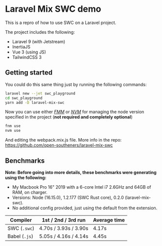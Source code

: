 # Laravel Mix SWC demo

This is a repro of how to use SWC on a Laravel project.

The project includes the following:

- Laravel 9 (with Jetstream)
- InertiaJS
- Vue 3 (using JS)
- TailwindCSS 3

## Getting started

You could do this same thing just by running the following commands:

```sh
laravel new --jet swc_playground
cd swc_playground
yarn add -D laravel-mix-swc
```

Now you can use either [_FMM_](https://github.com/Schniz/fnm) or [_NVM_](https://github.com/nvm-sh/nvm) for managing the node version specified in the project (**not required and completely optional**)

```sh
fnm use
nvm use
```

And editing the webpack.mix.js file. More info in the repo: https://github.com/open-southeners/laravel-mix-swc

## Benchmarks

**Note: Before going into more details, these benchmarks were generating using the following:**

- My Macbook Pro 16" 2019 with a 6-core Intel i7 2.6GHz and 64GB of RAM, on charger.
- Versions: Node (16.15.0), 1.2.177 (SWC Rust core), 0.2.0 (laravel-mix-swc).
- No additional config provided, just using the default from the extension.

| Compiler         | 1st / 2nd / 3rd run      | Average time |
| ---------------- | ------------------------ | ------------ |
| SWC (`.swc`)     | 4.70s / 3.93s / 3.90s    | 4.17s        |
| Babel (`.js`)    | 5.05s / 4.16s / 4.14s    | 4.45s        |
